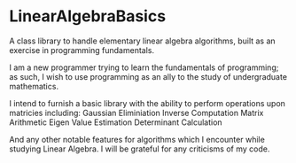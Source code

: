 # LinearAlgebraBasics
A class library to handle elementary linear algebra algorithms, built as an exercise in programming fundamentals.

I am a new programmer trying to learn the fundamentals of programming; as such, I wish to use programming as an ally to the study of undergraduate mathematics.

I intend to furnish a basic library with the ability to perform operations upon matricies including:
Gaussian Eliminiation
Inverse Computation
Matrix Arithmetic
Eigen Value Estimation
Determinant Calculation

And any other notable features for algorithms which I encounter while studying Linear Algebra. I will be grateful for any criticisms of my code.
